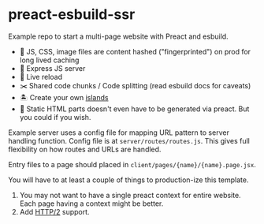 # preact-esbuild-ssr

Example repo to start a multi-page website with Preact and esbuild.

- 🐢 JS, CSS, image files are content hashed ("fingerprinted") on prod for long lived caching
- 💽 Express JS server
- 🔄 Live reload
- ✂️ Shared code chunks / Code splitting (read esbuild docs for caveats)
- 🏝️ Create your own [islands](https://jasonformat.com/islands-architecture/)
- 🌊 Static HTML parts doesn't even have to be generated via preact. But you could if you wish.

Example server uses a config file for mapping URL pattern to server handling function. Config file is at `server/routes/routes.js`. This gives full flexibility on how routes and URLs are handled.

Entry files to a page should placed in `client/pages/{name}/{name}.page.jsx`.

You will have to at least a couple of things to production-ize this template.
1. You may not want to have a single preact context for entire website. Each page having a context might be better.
2. Add [HTTP/2](https://www.npmjs.com/package/http2-express-bridge) support.